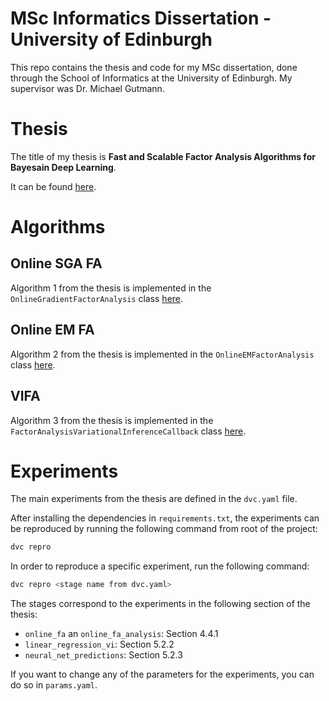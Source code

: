# MSc Informatics Dissertation - University of Edinburgh

This repo contains the thesis and code for my MSc dissertation, done through the School of
Informatics at the University of Edinburgh. My supervisor was Dr. Michael Gutmann.

# Thesis

The title of my thesis is **Fast and Scalable Factor Analysis Algorithms for Bayesain Deep 
Learning**. 

It can be found [here](https://github.com/ayeright/swafa/blob/master/thesis/main.pdf).

# Algorithms

## Online SGA FA

Algorithm 1 from the thesis is implemented in the 
`OnlineGradientFactorAnalysis` class
[here](https://github.com/ayeright/swafa/blob/master/swafa/fa.py).

## Online EM FA

Algorithm 2 from the thesis is implemented in the 
`OnlineEMFactorAnalysis` class
[here](https://github.com/ayeright/swafa/blob/master/swafa/fa.py).

## VIFA

Algorithm 3 from the thesis is implemented in the 
`FactorAnalysisVariationalInferenceCallback` class
[here](https://github.com/ayeright/swafa/blob/master/swafa/callbacks.py).

# Experiments

The main experiments from the thesis are defined in the `dvc.yaml` file.

After installing the dependencies in `requirements.txt`, the experiments can be reproduced by
running the following command from root of the project:
```bash
dvc repro
```

In order to reproduce a specific experiment, run the following command:
```bash
dvc repro <stage name from dvc.yaml>
```

The stages correspond to the experiments in the following section of the thesis:

* `online_fa` an `online_fa_analysis`: Section 4.4.1
* `linear_regression_vi`: Section 5.2.2
* `neural_net_predictions`: Section 5.2.3

If you want to change any of the parameters for the experiments, you can do so in `params.yaml`.